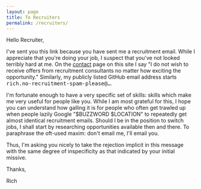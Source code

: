 ```yaml
---
layout: page
title: To Recruiters
permalink: /recruiters/
---
```


Hello Recruiter,

I've sent you this link because you have sent me a recruitment email. While I
appreciate that you're doing your job, I suspect that you've not looked terribly
hard at me. On the [contact](/contact) page on this site I say "I do not wish to
receive offers from recruitment consultants no matter how exciting the
opportunity." Similarly, my publicly listed GitHub email address starts
<tt>rich.no-recruitment-spam-please@&hellip;</tt>.

I'm fortunate enough to have a very specific set of skills: skills which make me
very useful for people like you. While I am most grateful for this, I hope you
can understand how galling it is for people who often get trawled up when people
lazily Google "$BUZZWORD $LOCATION" to repeatedly get almost identical
recruitment emails. Should I be in the position to switch jobs, I shall start by
researching opportunities available then and there. To paraphrase the oft-used
maxim: don't email me, I'll email you.

Thus, I'm asking you nicely to take the rejection implicit in this message with
the same degree of inspecificity as that indicated by your initial missive.

Thanks,

Rich
